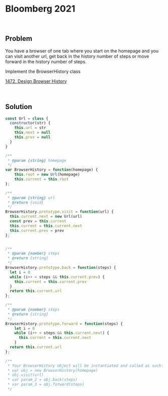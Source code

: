 # Bloomberg 2021

&nbsp;
## Problem

You have a browser of one tab where you start on the homepage and you can visit another url, get back in the history number of steps or move forward in the history number of steps.

Implement the BrowserHistory class

[1472. Design Browser History](https://leetcode.com/problems/design-browser-history/)

&nbsp;

## Solution

```js
const Url = class {
  constructor(str) {
    this.url = str
    this.next = null
    this.prev = null
  }
}

/**
 * @param {string} homepage
 */
var BrowserHistory = function(homepage) {
    this.root = new Url(homepage)
    this.current = this.root
};

/** 
 * @param {string} url
 * @return {void}
 */
BrowserHistory.prototype.visit = function(url) {
  this.current.next = new Url(url)
  const prev = this.current
  this.current = this.current.next
  this.current.prev = prev
};


/** 
 * @param {number} steps
 * @return {string}
 */
BrowserHistory.prototype.back = function(steps) {
  let i = 0
  while (i++ < steps && this.current.prev) {
    this.current = this.current.prev
  }
  return this.current.url
};

/** 
 * @param {number} steps
 * @return {string}
 */
BrowserHistory.prototype.forward = function(steps) {
    let i = 0
    while (i++ < steps && this.current.next) {
      this.current = this.current.next
    }
  return this.current.url
};

/** 
 * Your BrowserHistory object will be instantiated and called as such:
 * var obj = new BrowserHistory(homepage)
 * obj.visit(url)
 * var param_2 = obj.back(steps)
 * var param_3 = obj.forward(steps)
 */
````
